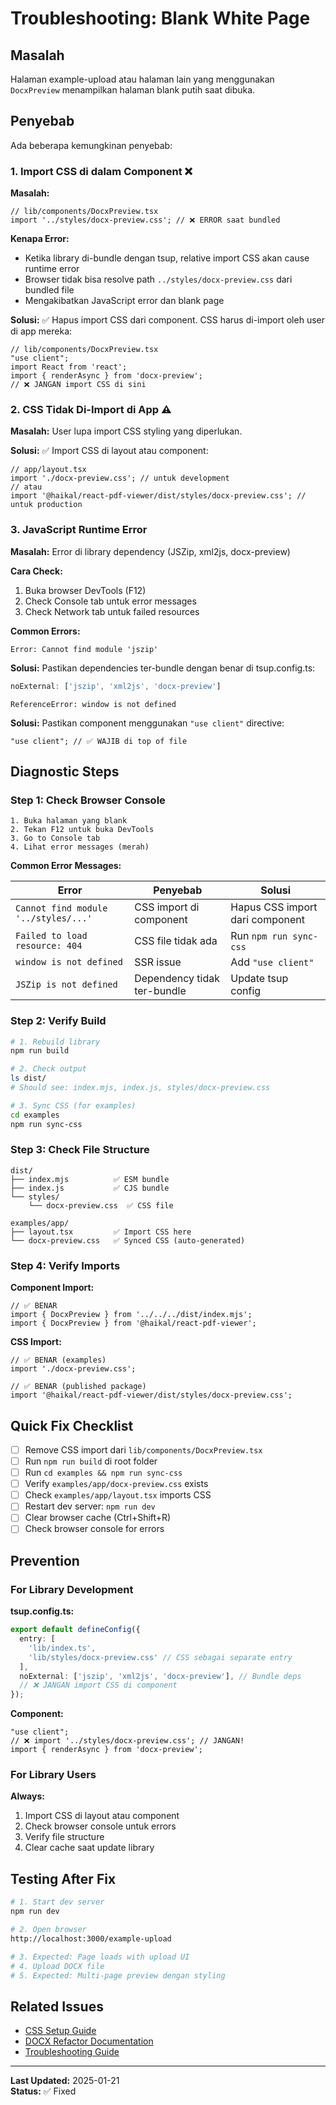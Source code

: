 # Troubleshooting: Blank White Page

## Masalah

Halaman example-upload atau halaman lain yang menggunakan `DocxPreview` menampilkan halaman blank putih saat dibuka.

## Penyebab

Ada beberapa kemungkinan penyebab:

### 1. **Import CSS di dalam Component** ❌

**Masalah:**
```tsx
// lib/components/DocxPreview.tsx
import '../styles/docx-preview.css'; // ❌ ERROR saat bundled
```

**Kenapa Error:**
- Ketika library di-bundle dengan tsup, relative import CSS akan cause runtime error
- Browser tidak bisa resolve path `../styles/docx-preview.css` dari bundled file
- Mengakibatkan JavaScript error dan blank page

**Solusi:** ✅
Hapus import CSS dari component. CSS harus di-import oleh user di app mereka:

```tsx
// lib/components/DocxPreview.tsx
"use client";
import React from 'react';
import { renderAsync } from 'docx-preview';
// ❌ JANGAN import CSS di sini
```

### 2. **CSS Tidak Di-Import di App** ⚠️

**Masalah:**
User lupa import CSS styling yang diperlukan.

**Solusi:** ✅
Import CSS di layout atau component:

```tsx
// app/layout.tsx
import './docx-preview.css'; // untuk development
// atau
import '@haikal/react-pdf-viewer/dist/styles/docx-preview.css'; // untuk production
```

### 3. **JavaScript Runtime Error**

**Masalah:**
Error di library dependency (JSZip, xml2js, docx-preview)

**Cara Check:**
1. Buka browser DevTools (F12)
2. Check Console tab untuk error messages
3. Check Network tab untuk failed resources

**Common Errors:**

```
Error: Cannot find module 'jszip'
```
**Solusi:** Pastikan dependencies ter-bundle dengan benar di tsup.config.ts:

```typescript
noExternal: ['jszip', 'xml2js', 'docx-preview']
```

```
ReferenceError: window is not defined
```
**Solusi:** Pastikan component menggunakan `"use client"` directive:

```tsx
"use client"; // ✅ WAJIB di top of file
```

## Diagnostic Steps

### Step 1: Check Browser Console

```
1. Buka halaman yang blank
2. Tekan F12 untuk buka DevTools
3. Go to Console tab
4. Lihat error messages (merah)
```

**Common Error Messages:**

| Error | Penyebab | Solusi |
|-------|----------|--------|
| `Cannot find module '../styles/...'` | CSS import di component | Hapus CSS import dari component |
| `Failed to load resource: 404` | CSS file tidak ada | Run `npm run sync-css` |
| `window is not defined` | SSR issue | Add `"use client"` |
| `JSZip is not defined` | Dependency tidak ter-bundle | Update tsup config |

### Step 2: Verify Build

```bash
# 1. Rebuild library
npm run build

# 2. Check output
ls dist/
# Should see: index.mjs, index.js, styles/docx-preview.css

# 3. Sync CSS (for examples)
cd examples
npm run sync-css
```

### Step 3: Check File Structure

```
dist/
├── index.mjs          ✅ ESM bundle
├── index.js           ✅ CJS bundle
└── styles/
    └── docx-preview.css  ✅ CSS file

examples/app/
├── layout.tsx         ✅ Import CSS here
└── docx-preview.css   ✅ Synced CSS (auto-generated)
```

### Step 4: Verify Imports

**Component Import:**
```tsx
// ✅ BENAR
import { DocxPreview } from '../../../dist/index.mjs';
import { DocxPreview } from '@haikal/react-pdf-viewer';
```

**CSS Import:**
```tsx
// ✅ BENAR (examples)
import './docx-preview.css';

// ✅ BENAR (published package)
import '@haikal/react-pdf-viewer/dist/styles/docx-preview.css';
```

## Quick Fix Checklist

- [ ] Remove CSS import dari `lib/components/DocxPreview.tsx`
- [ ] Run `npm run build` di root folder
- [ ] Run `cd examples && npm run sync-css`
- [ ] Verify `examples/app/docx-preview.css` exists
- [ ] Check `examples/app/layout.tsx` imports CSS
- [ ] Restart dev server: `npm run dev`
- [ ] Clear browser cache (Ctrl+Shift+R)
- [ ] Check browser console for errors

## Prevention

### For Library Development

**tsup.config.ts:**
```typescript
export default defineConfig({
  entry: [
    'lib/index.ts',
    'lib/styles/docx-preview.css' // CSS sebagai separate entry
  ],
  noExternal: ['jszip', 'xml2js', 'docx-preview'], // Bundle deps
  // ❌ JANGAN import CSS di component
});
```

**Component:**
```tsx
"use client";
// ❌ import '../styles/docx-preview.css'; // JANGAN!
import { renderAsync } from 'docx-preview';
```

### For Library Users

**Always:**
1. Import CSS di layout atau component
2. Check browser console untuk errors
3. Verify file structure
4. Clear cache saat update library

## Testing After Fix

```bash
# 1. Start dev server
npm run dev

# 2. Open browser
http://localhost:3000/example-upload

# 3. Expected: Page loads with upload UI
# 4. Upload DOCX file
# 5. Expected: Multi-page preview dengan styling
```

## Related Issues

- [CSS Setup Guide](./CSS_SETUP.md)
- [DOCX Refactor Documentation](./DOCX_REFACTOR.md)
- [Troubleshooting Guide](./TROUBLESHOOTING.md)

---

**Last Updated:** 2025-01-21  
**Status:** ✅ Fixed

